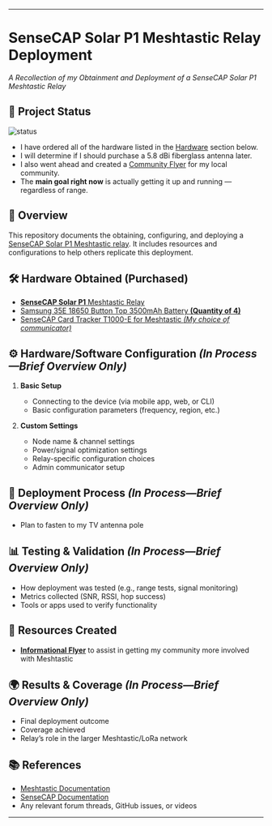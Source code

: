 

---

# SenseCAP Solar P1 Meshtastic Relay Deployment

*A Recollection of my Obtainment and Deployment of a SenseCAP Solar P1 Meshtastic Relay*
## 📌 Project Status  
![status](https://img.shields.io/badge/Status-In_Progress-yellow)
* I have ordered all of the hardware listed in the [Hardware](https://github.com/VKG7125/SenseCAP-Solar-P1-Relay-Deployment?tab=readme-ov-file#%EF%B8%8F-hardware-obtained-purchased) section below.
* I will determine if I should purchase a 5.8 dBi fiberglass antenna later.
* I also went ahead and created a [Community Flyer](https://github.com/VKG7125/SenseCAP-Solar-P1-Relay-Deployment?tab=readme-ov-file#-resources-created) for my local community. 
* The **main goal right now** is actually getting it up and running — regardless of range.

## 📖 Overview

This repository documents the obtaining, configuring, and deploying a [SenseCAP Solar P1 Meshtastic relay](https://www.seeedstudio.com/SenseCAP-Solar-Node-P1-for-Meshtastic-LoRa-p-6425.html). It includes resources and configurations to help others replicate this deployment.

## 🛠️ Hardware Obtained (Purchased)

* [**SenseCAP Solar P1** Meshtastic Relay](https://www.seeedstudio.com/SenseCAP-Solar-Node-P1-for-Meshtastic-LoRa-p-6425.html)
* [Samsung 35E 18650 Button Top 3500mAh Battery **(Quantity of 4)**](https://www.18650batterystore.com/products/samsung-35e-protected)
* [SenseCAP Card Tracker T1000-E for Meshtastic *(My choice of communicator)*](https://www.seeedstudio.com/SenseCAP-Card-Tracker-T1000-E-for-Meshtastic-p-5913.html)

## ⚙️ Hardware/Software Configuration *(In Process—Brief Overview Only)*

1. **Basic Setup**

   * Connecting to the device (via mobile app, web, or CLI)
   * Basic configuration parameters (frequency, region, etc.)

3. **Custom Settings**

   * Node name & channel settings
   * Power/signal optimization settings
   * Relay-specific configuration choices
   * Admin communicator setup

## 🏡 Deployment Process *(In Process—Brief Overview Only)*

   * Plan to fasten to my TV antenna pole

## 📊 Testing & Validation *(In Process—Brief Overview Only)*

* How deployment was tested (e.g., range tests, signal monitoring)
* Metrics collected (SNR, RSSI, hop success)
* Tools or apps used to verify functionality

## 📂 Resources Created

* [**Informational Flyer**](https://github.com/VKG7125/SenseCAP-Solar-P1-Relay-Deployment/blob/main/Building%20a%20Resilient%20Community%20with%20Meshtastic%20(GitHub%20Release).pdf) to assist in getting my community more involved with Meshtastic

## 🌍 Results & Coverage *(In Process—Brief Overview Only)*

* Final deployment outcome
* Coverage achieved
* Relay’s role in the larger Meshtastic/LoRa network

## 📚 References

* [Meshtastic Documentation](https://meshtastic.org/docs/)
* [SenseCAP Documentation](https://docs.sensecapmx.com/)
* Any relevant forum threads, GitHub issues, or videos

---

